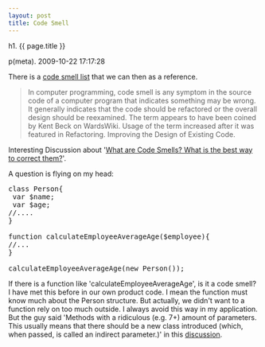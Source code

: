 ```yaml
---
layout: post
title: Code Smell
---
```


h1. {{ page.title }} 

p(meta). 2009-10-22 17:17:28

There is a <a href="http://www.cnblogs.com/idior/archive/2006/06/13/424592.html">code smell list</a> that we can then as a reference.


<blockquote>
In computer programming, code smell is any symptom in the source code of a computer program that indicates something may be wrong. It generally indicates that the code should be refactored or the overall design should be reexamined. The term appears to have been coined by Kent Beck on WardsWiki. Usage of the term increased after it was featured in Refactoring. Improving the Design of Existing Code.</blockquote>


Interesting Discussion about '<a href="http://stackoverflow.com/questions/114342/what-are-code-smells-what-is-the-best-way-to-correct-them">What are Code Smells? What is the best way to correct them?</a>'.

A question is flying on my head:
<pre name='code' class='php'>
class Person{
 var $name;
 var $age;
//....
}

function calculateEmployeeAverageAge($employee){
//...
}

calculateEmployeeAverageAge(new Person());
</pre>

If there is a function like 'calculateEmployeeAverageAge', is it a code smell? I have met this before in our own product code. I mean the function must know much about the Person structure. But actually, we didn't want to a function rely on too much outside. I always avoid this way in my application. But the guy said 'Methods with a ridiculous (e.g. 7+) amount of parameters. This usually means that there should be a new class introduced (which, when passed, is called an indirect parameter.)' in this <a href="http://stackoverflow.com/questions/114342/what-are-code-smells-what-is-the-best-way-to-correct-them">discussion</a>.